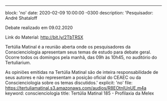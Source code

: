 ---
block: 'no'
date: 2020-02-09 10:00:00 -0300
description: 'Pesquisador: André Shataloff

  Debate realizado em 09.02.2020

  Link do Material: http://bit.ly/2TbTRSX


  Tertúlia Matinal é a reunião aberta onde os pesquisadores da Conscienciologia apresentam
  seus temas de estudo para debate geral. Ocorre todos os domingos pela manhã, das
  09h às 10h45, no auditório do Tertuliarium.


  As opiniões emitidas na Tertúlia Matinal são de inteira responsabilidade de seus
  autores e não representam a posição oficial do CEAEC ou da Conscienciologia sobre
  os temas discutidos.'
explicit: 'no'
file: https://tertuliamatinal.s3.amazonaws.com/audios/R8EOtnIUnUE.m4a
keyword: conscienciologia
title: Tertúlia Matinal 185 - Profilaxia da Melex
